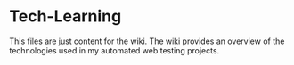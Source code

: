 # Tech-Learning
This files are just content for the wiki.  The wiki provides an overview of the technologies used in my automated web testing projects. 
